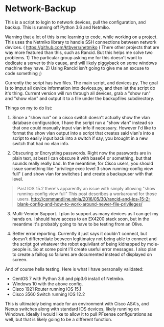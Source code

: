 # Network-Backup
This is a script to login to network devices, pull the configuration, and backup.  This is running off Python 3.6 and Netmiko. 

Warning that a lot of this is me learning to code, while working on a project. This uses the Netmiko library to handle SSH connections between network devices. ( https://github.com/ktbyers/netmiko )  There other projects that are way more featured than this, such as Rancid. But this helps me solve two problems. 1) The particular group asking me for this doesn't want to dedicate a server to this cause, and will likely piggyback on some windows machine they have.  2) Using Rancid isn't going to give me an excuse to code something ;) 

Currently the script has two files.  The main script, and devices.py. 
The goal is to imput all device information into devices.py, and then let the script do it's thing.  Current version will run through all devices, grab a "show run" and "show vlan" and output it to a file under the backupfiles subdirectory. 

Things on my to do list: 

1) Since a "show run" on a cisco switch doesn't actually show the vlan database configuration, I have the script run a "show vlan" instead so that one could manually input vlan info if necessary.  However I'd like to format the show vlan output into a script that creates said vlan's into a script to easily input back into a switch if say, you brought in a new switch that had no vlan info. 

2) Obscuring or Encrypting passwords.  Right now the passwords are in plain text, at best I can obscure it with base64 or something, but that sounds really really bad. In the meantime, for Cisco users, you should issue something like "privilege exec level 3 show running-config view full" ( and show vlan for switches ) and create a backupuser with that level. 

> Past IOS 15.2 there's apparently an issue with simply allowing "show running-config view full" This post describes a workaround for  those users. http://commandline.ninja/2016/05/30/rancid-and-ios-15-2-blank-config-and-how-to-work-around-newer-file-privileges/

3) Multi-Vendor Support.  I plan to support as many devices as I can get my hands on.   I should have access to an EX4200 stack soon, but in the meantime it's probably going to have to be testing from an Olive. 

4) Better error reporting. Currently it just says it couldn't connect, but doesn't differentiate between legitimatey not being able to connect and the script got whatever the robot equivilant of being kidnapped by mole-people is.   So at some point I'll create useful error messages.  I also plan to create a faillog so failures are documented instead of displayed on screen. 

And of course hella testing. Here is what I have personally validated: 
 - CentOS 7 with Python 3.6 and pip3.6 install of Netmiko. 
 - Windows 10 with the above config. 
 - Cisco 1921 Router running IOS 15.1
 - Cisco 3560 Switch running IOS 12.2

This is ultimately being made for an environment with Cisco ASA's, and Nexus switches along with standard IOS devices, likely running on Windows.  Ideally I would like to allow it to pull PFsense configurations as well, but that is likely going to be a different function.  

